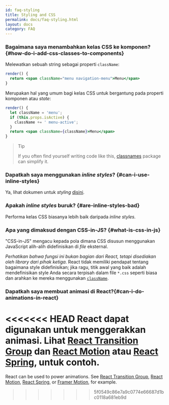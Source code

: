 ```yaml
---
id: faq-styling
title: Styling and CSS
permalink: docs/faq-styling.html
layout: docs
category: FAQ
---
```


### Bagaimana saya menambahkan kelas CSS ke komponen? {#how-do-i-add-css-classes-to-components}

Melewatkan sebuah string sebagai properti `className`:

```jsx
render() {
  return <span className="menu navigation-menu">Menu</span>
}
```

Merupakan hal yang umum bagi kelas CSS untuk bergantung pada properti komponen atau _state_:

```jsx
render() {
  let className = 'menu';
  if (this.props.isActive) {
    className += ' menu-active';
  }
  return <span className={className}>Menu</span>
}
```

>Tip
>
>If you often find yourself writing code like this, [classnames](https://www.npmjs.com/package/classnames#usage-with-reactjs) package can simplify it.

### Dapatkah saya menggunakan _inline styles_? {#can-i-use-inline-styles}

Ya, lihat dokumen untuk _styling_ [disini](/docs/dom-elements.html#style).

### Apakah _inline styles_ buruk? {#are-inline-styles-bad}

Performa kelas CSS biasanya lebih baik daripada _inline styles._

### Apa yang dimaksud dengan CSS-in-JS? {#what-is-css-in-js}

"CSS-in-JS" mengacu kepada pola dimana CSS disusun menggunakan JavaScript alih-alih didefinisikan di _file_ eksternal.

_Perhatikan bahwa fungsi ini bukan bagian dari React, tetapi disediakan oleh library dari pihak ketiga._ React tidak memiliki pendapat tentang bagaimana style didefinisikan; jika ragu, titik awal yang baik adalah mendefinisikan style Anda secara terpisah dalam file `*.css` seperti biasa dan arahkan ke mereka menggunakan [`className`](/docs/dom-elements.html#classname).

### Dapatkah saya membuat animasi di React?{#can-i-do-animations-in-react}

<<<<<<< HEAD
React dapat digunakan untuk menggerakkan animasi. Lihat [React Transition Group](https://reactcommunity.org/react-transition-group/) dan [React Motion](https://github.com/chenglou/react-motion) atau [React Spring](https://github.com/react-spring/react-spring), untuk contoh.
=======
React can be used to power animations. See [React Transition Group](https://reactcommunity.org/react-transition-group/), [React Motion](https://github.com/chenglou/react-motion), [React Spring](https://github.com/react-spring/react-spring), or [Framer Motion](https://framer.com/motion), for example.
>>>>>>> 5f0549c86e7a9c0774e66687d1bc0118a681eb9d
